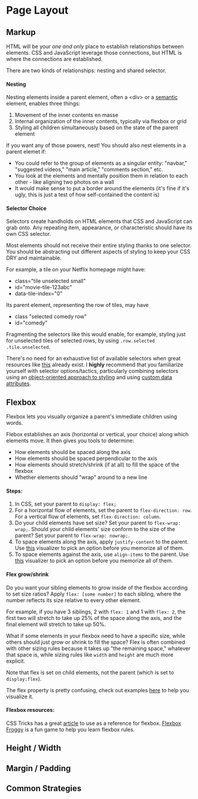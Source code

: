 
# Page Layout

  

## Markup

HTML will be your *one and only* place to establish relationships between elements. CSS and JavaScript leverage those connections, but HTML is where the connections are established.

There are two kinds of relationships: nesting and shared selector. 

#### Nesting
Nesting elements inside a parent element, often a \<div> or a [semantic](https://www.w3schools.com/html/html5_semantic_elements.asp) element, enables three things:

 1. Movement of the inner contents en masse
 2. Internal organization of the inner contents, typically via flexbox or grid
 3. Styling all children simultaneously based on the state of the parent element

If you want any of those powers, nest! You should also nest elements in a parent elemet if:
- You could refer to the group of elements as a singular entity: "navbar," "suggested videos," "main article," "comments section," etc.
-  You look at the elements and mentally position them in relation to each other - like aligning two photos on a wall
- It would make sense to put a border around the elements (it's fine if it's ugly, this is just a test of how self-contained the content is)

#### Selector Choice
Selectors create handholds on HTML elements that CSS and JavaScript can grab onto. Any repeating item, appearance, or characteristic should have its own CSS selector. 

Most elements should not receive their entire styling thanks to one selector. You should be abstracting out different aspects of styling to keep your CSS DRY and maintainable.

For example, a tile on your Netflix homepage might have:
 - class="tile unselected small" 
 - id="movie-tile-123abc"
 - data-tile-index="0"

Its parent element, representing the row of tiles, may have
- class "selected comedy row"
- id="comedy"

Fragmenting the selectors like this would enable, for example, styling just for unselected tiles of selected rows, by using `.row.selected .tile.unselected`.

There's no need for an exhaustive list of available selectors when great resources like [this](https://www.w3schools.com/cssref/css_selectors.asp) already exist. I **highly** recommend that you familiarize yourself with selector options/tactics, particularly combining selectors using an [object-oriented approach to styling](https://www.smashingmagazine.com/2011/12/an-introduction-to-object-oriented-css-oocss/) and using [custom data attributes](https://developer.mozilla.org/en-US/docs/Web/HTML/Global_attributes/data-*).

## Flexbox

Flexbox lets you visually organize a parent's immediate children using words. 

Flebox establishes an axis (horizontal or vertical, your choice) along which elements move. It then gives you tools to determine:
- How elements should be spaced along the axis
- How elements should be spaced perpendicular to the axis
- How elements should stretch/shrink (if at all) to fill the space of the flexbox
- Whether elements should "wrap" around to a new line

#### Steps:

 1. In CSS, set your parent to `display: flex;`
 2. For a horizontal flow of elements, set the parent to `flex-direction: row`. For a vertical flow of elements, set `flex-direction: column`.
 3. Do your child elements have set size? Set your parent to `flex-wrap: wrap;`. Should your child elements' size conform to the size of the parent? Set your parent to `flex-wrap: nowrap;`.
 4. To space elements along the axis, apply  `justify-content` to the parent. Use [this](https://www.w3schools.com/cssref/playit.asp?filename=playcss_justify-content&preval=flex-start) visualizer to pick an option before you memorize all of them.
 5. To space elements against the axis, use `align-items` to the parent. Use [this](https://www.w3schools.com/cssref/playit.asp?filename=playcss_align-items&preval=stretch) visualizer to pick an option before you memorize all of them.

####  Flex grow/shrink
Do you want your sibling elements to grow inside of the flexbox according to set size ratios? Apply `flex: [some number]` to each sibling, where the number reflects its size relative to every other element. 

For example, if you have 3 siblings, 2 with `flex: 1` and 1 with `flex: 2`, the first two will stretch to take up 25% of the space along the axis, and the final element will stretch to take up 50%.

What if some elements in your flexbox need to have a specific size, while others should just grow or shrink to fill the space? Flex is often combined with other sizing rules because it takes up "the remaining space," whatever that space is, while sizing rules like `width` and `height` are much more explicit. 

Note that flex is set on child elements, not the parent (which is set to `display:flex`). 

The flex property is pretty confusing, check out examples [here](Note%20that%20this%20is%20to%20child%20elements,%20not%20the%20parent%20%28which%20is%20set%20to%20%60display:flex%60%29.) to help you visualize it. 

#### Flexbox resources:
CSS Tricks has a great [article](https://css-tricks.com/snippets/css/a-guide-to-flexbox/) to use as a reference for flexbox.
[Flexbox Froggy](https://flexboxfroggy.com/) is a fun game to help you learn flexbox rules.

## Height / Width

  

## Margin / Padding

  

## Common Strategies

